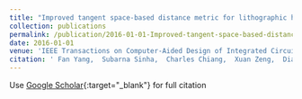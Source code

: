 ```yaml
---
title: "Improved tangent space-based distance metric for lithographic hotspot classification"
collection: publications
permalink: /publication/2016-01-01-Improved-tangent-space-based-distance-metric-for-lithographic-hotspot-classification
date: 2016-01-01
venue: 'IEEE Transactions on Computer-Aided Design of Integrated Circuits and Systems'
citation: ' Fan Yang,  Subarna Sinha,  Charles Chiang,  Xuan Zeng,  Dian Zhou, &quot;Improved tangent space-based distance metric for lithographic hotspot classification.&quot; IEEE Transactions on Computer-Aided Design of Integrated Circuits and Systems, 2016.'
---
```

Use [Google Scholar](https://scholar.google.com/scholar?q=Improved+tangent+space+based+distance+metric+for+lithographic+hotspot+classification){:target="_blank"} for full citation